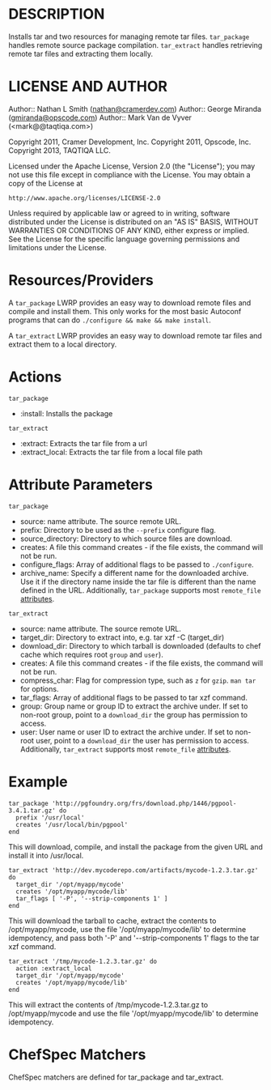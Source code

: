 DESCRIPTION
===========

Installs tar and two resources for managing remote tar files.
`tar_package` handles remote source package compilation.
`tar_extract` handles retrieving remote tar files and extracting
them locally.

LICENSE AND AUTHOR
==================

Author:: Nathan L Smith (<nathan@cramerdev.com>)
Author:: George Miranda (<gmiranda@opscode.com>)
Author:: Mark Van de Vyver (<mark@@taqtiqa.com>)

Copyright 2011, Cramer Development, Inc.
Copyright 2011, Opscode, Inc.
Copyright 2013, TAQTIQA LLC.

Licensed under the Apache License, Version 2.0 (the "License");
you may not use this file except in compliance with the License.
You may obtain a copy of the License at

    http://www.apache.org/licenses/LICENSE-2.0

Unless required by applicable law or agreed to in writing, software
distributed under the License is distributed on an "AS IS" BASIS,
WITHOUT WARRANTIES OR CONDITIONS OF ANY KIND, either express or implied.
See the License for the specific language governing permissions and
limitations under the License.

Resources/Providers
===================

A `tar_package` LWRP provides an easy way to download remote files and compile and install them.  This only works for the most basic Autoconf programs that can do `./configure && make && make install`.

A `tar_extract` LWRP provides an easy way to download remote tar files and extract them to a local directory.

# Actions

`tar_package`
- :install: Installs the package

`tar_extract`
- :extract: Extracts the tar file from a url
- :extract_local: Extracts the tar file from a local file path

# Attribute Parameters

`tar_package`
- source: name attribute. The source remote URL.
- prefix: Directory to be used as the `--prefix` configure flag.
- source\_directory: Directory to which source files are download.
- creates: A file this command creates - if the file exists, the command will not be run.
- configure\_flags: Array of additional flags to be passed to `./configure`.
- archive\_name: Specify a different name for the downloaded archive. Use it if the directory name inside the tar file is different than the name defined in the URL.
Additionally, `tar_package` supports most `remote_file` [attributes](http://docs.opscode.com/chef/resources.html#id192).

`tar_extract`
- source: name attribute. The source remote URL.
- target\_dir: Directory to extract into, e.g. tar xzf -C (target_dir)
- download\_dir: Directory to which tarball is downloaded (defaults to chef cache which requires root `group` and `user`).
- creates: A file this command creates - if the file exists, the command will not be run.
- compress_char: Flag for compression type, such as `z` for `gzip`.  `man tar` for options.
- tar\_flags: Array of additional flags to be passed to tar xzf command.
- group: Group name or group ID to extract the archive under. If set to non-root group, point to a `download_dir` the group has permission to access.
- user: User name or user ID to extract the archive under. If set to non-root user, point to a `download_dir` the user has permission to access.
Additionally, `tar_extract` supports most `remote_file` [attributes](http://docs.opscode.com/chef/resources.html#id192).

# Example

    tar_package 'http://pgfoundry.org/frs/download.php/1446/pgpool-3.4.1.tar.gz' do
      prefix '/usr/local'
      creates '/usr/local/bin/pgpool'
    end

This will download, compile, and install the package from the given URL and install it into /usr/local.

    tar_extract 'http://dev.mycoderepo.com/artifacts/mycode-1.2.3.tar.gz' do
      target_dir '/opt/myapp/mycode'
      creates '/opt/myapp/mycode/lib'
      tar_flags [ '-P', '--strip-components 1' ]
    end

This will download the tarball to cache, extract the contents to /opt/myapp/mycode, use the file '/opt/myapp/mycode/lib' to determine idempotency, and pass both '-P' and '--strip-components 1' flags to the tar xzf command.

    tar_extract '/tmp/mycode-1.2.3.tar.gz' do
      action :extract_local
      target_dir '/opt/myapp/mycode'
      creates '/opt/myapp/mycode/lib'
    end

This will extract the contents of /tmp/mycode-1.2.3.tar.gz to /opt/myapp/mycode and use the file '/opt/myapp/mycode/lib' to determine idempotency.

# ChefSpec Matchers

ChefSpec matchers are defined for tar_package and tar_extract.
